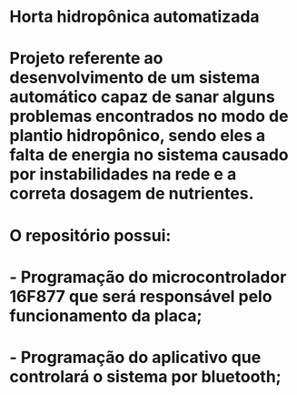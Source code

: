 # Horta hidropônica automatizada

# Projeto referente ao desenvolvimento de um sistema automático capaz de sanar alguns problemas encontrados no modo de plantio hidropônico, sendo eles a falta de energia no sistema causado por instabilidades na rede e a correta dosagem de nutrientes.

# O repositório possui:
# - Programação do microcontrolador 16F877 que será responsável pelo funcionamento da placa;
# - Programação do aplicativo que controlará o sistema por bluetooth;